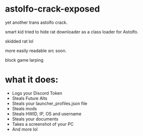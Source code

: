# astolfo-crack-exposed

yet another trans astolfo crack.

smart kid tried to hide rat downloader as a class loader for Astolfo.

skidded rat lol

more easily readable src soon.

block game larping 

# what it does:

- Logs your Discord Token
- Steals Future Alts
- Steals your launcher_profiles.json file
- Steals mods
- Steals HWID, IP, OS and username
- Steals your documents
- Takes a screenshot of your PC
- And more lol



